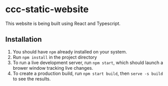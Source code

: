 # ccc-static-website

This website is being built using React and Typescript.

## Installation
1. You should have `npm` already installed on your system.
1. Run `npm install` in the project directory
1. To run a live development server, run `npm start`, which should launch
a brower window tracking live changes.
1. To create a production build, run `npm start build`, then `serve -s build`
to see the results.
